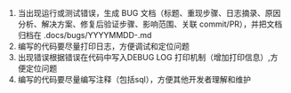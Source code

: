 1. 当出现运行或测试错误，生成 BUG 文档（标题、重现步骤、日志摘录、原因分析、解决方案、修复后验证步骤、影响范围、关联 commit/PR），并把文档归档在 .docs/bugs/YYYYMMDD-<slug>.md
2. 编写的代码要尽量打印日志，方便调试和定位问题
3. 出现错误根据错误在代码中写入DEBUG LOG 打印机制（增加打印信息）,方便定位问题
4. 编写的代码要尽量编写注释（包括sql），方便其他开发者理解和维护
